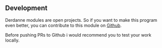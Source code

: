 ## Development

Derdanne modules are open projects. So if you want to make this program even better,
you can contribute to this module on [Github](https://github.com/derdanne/stern).

Before pushing PRs to Github i would recommend you to test your work locally.
